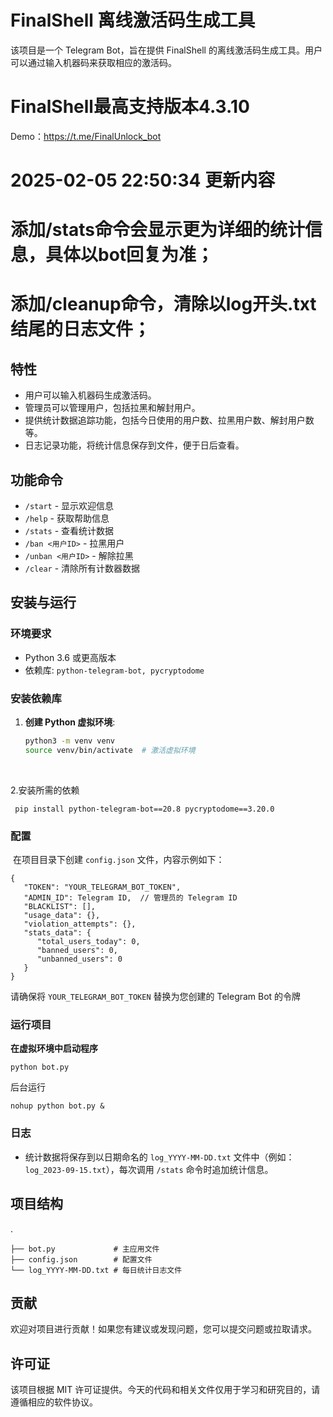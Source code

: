 # FinalShell 离线激活码生成工具

该项目是一个 Telegram Bot，旨在提供 FinalShell 的离线激活码生成工具。用户可以通过输入机器码来获取相应的激活码。
# FinalShell最高支持版本4.3.10

 Demo：https://t.me/FinalUnlock_bot
 
 # 2025-02-05 22:50:34 更新内容
 # 添加/stats命令会显示更为详细的统计信息，具体以bot回复为准； 
 # 添加/cleanup命令，清除以log开头.txt结尾的日志文件；
 
## 特性

- 用户可以输入机器码生成激活码。
- 管理员可以管理用户，包括拉黑和解封用户。
- 提供统计数据追踪功能，包括今日使用的用户数、拉黑用户数、解封用户数等。
- 日志记录功能，将统计信息保存到文件，便于日后查看。

## 功能命令

- `/start` - 显示欢迎信息
- `/help` - 获取帮助信息
- `/stats` - 查看统计数据
- `/ban <用户ID>` - 拉黑用户
- `/unban <用户ID>` - 解除拉黑
- `/clear` - 清除所有计数器数据

## 安装与运行

### 环境要求

- Python 3.6 或更高版本
- 依赖库: `python-telegram-bot, pycryptodome`

### 安装依赖库

1. **创建 Python 虚拟环境**:

   ```bash
   python3 -m venv venv
   source venv/bin/activate  # 激活虚拟环境
   ```

​     

2.安装所需的依赖 

```
 pip install python-telegram-bot==20.8 pycryptodome==3.20.0
```



###  配置

​     在项目目录下创建 `config.json` 文件，内容示例如下：

```
{
   "TOKEN": "YOUR_TELEGRAM_BOT_TOKEN",
   "ADMIN_ID": Telegram ID,  // 管理员的 Telegram ID
   "BLACKLIST": [],
   "usage_data": {},
   "violation_attempts": {},
   "stats_data": {
      "total_users_today": 0,
      "banned_users": 0,
      "unbanned_users": 0
   }
}
```



请确保将 `YOUR_TELEGRAM_BOT_TOKEN` 替换为您创建的 Telegram Bot 的令牌



### 运行项目



**在虚拟环境中启动程序** 

```
python bot.py
```



后台运行

```
nohup python bot.py &
```





### 日志

- 统计数据将保存到以日期命名的 `log_YYYY-MM-DD.txt` 文件中（例如：`log_2023-09-15.txt`），每次调用 `/stats` 命令时追加统计信息。

## 项目结构

.

```
├── bot.py             # 主应用文件
├── config.json        # 配置文件
└── log_YYYY-MM-DD.txt # 每日统计日志文件
```



## 贡献

欢迎对项目进行贡献！如果您有建议或发现问题，您可以提交问题或拉取请求。

## 许可证

该项目根据 MIT 许可证提供。今天的代码和相关文件仅用于学习和研究目的，请遵循相应的软件协议。
